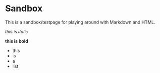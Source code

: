 Sandbox
==============================================

This is a sandbox/testpage for playing around with Markdown and HTML.

*this is italic*

**this is bold**

* this
* is
* a
* list
